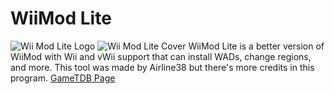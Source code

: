 # WiiMod Lite
<img src="https://riiconnect24.net/images/Wii_Mod_Lite.png" alt="Wii Mod Lite Logo" />
<img src="http://art.gametdb.com/wii/cover3D/US/DLIA.png" alt="Wii Mod Lite Cover" />
WiiMod Lite is a better version of WiiMod with Wii and vWii support that can install WADs, change regions, and more.
This tool was made by Airline38 but there's more credits in this program.
<a href="http://gametdb.com/Wii/DLIA">GameTDB Page</a>